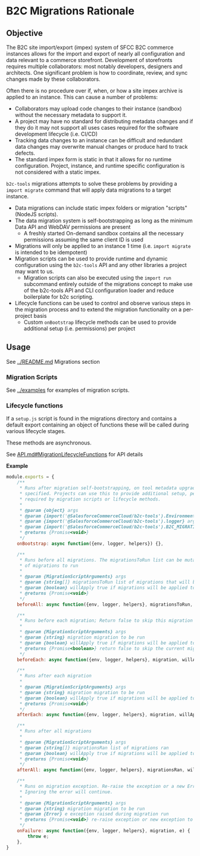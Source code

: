 # B2C Migrations Rationale

## Objective

The B2C site import/export (impex) system of SFCC B2C commerce instances allows for the import and export of nearly all
configuration and data relevant to a commerce storefront. Development of storefronts requires
multiple collaborators: most notably developers, designers and architects. One significant problem is how to coordinate,
review, and sync changes made by these collaborators.

Often there is no procedure over if, when, or how a site impex archive is applied to an instance. This can cause a number of problems:

- Collaborators may upload code changes to their instance (sandbox) without the necessary metadata to support it.
- A project may have no standard for distributing metadata changes and if they do it may not support all uses cases required for the software development lifecycle (i.e. CI/CD)
- Tracking data changes to an instance can be difficult and redundant data changes may overwrite manual changes or produce hard to track defects.
- The standard impex form is static in that it allows for no runtime configuration. Project, instance, and runtime specific configuration is not considered with a static impex.

`b2c-tools` migrations attempts to solve these problems by providing a `import migrate` command that will apply
data migrations to a target instance.

- Data migrations can include static impex folders or migration "scripts" (NodeJS scripts).
- The data migration system is self-bootstrapping as long as the minimum Data API and WebDAV permissions are present
  - A freshly started On-demand sandbox contains all the necessary permissions assuming the same client ID is used
- Migrations will only be applied to an instance 1 time (i.e. `import migrate` is intended to be idempotent)
- Migration scripts can be used to provide runtime and dynamic configuration using the `b2c-tools` API and any other libraries a project may want to us.
    - Migration scripts can also be executed using the `import run` subcommand entirely outside of the migrations concept to make use of the b2c-tools API and CLI configuration loader and reduce boilerplate for b2c scripting.
- Lifecycle functions can be used to control and observe various steps in the migration process and to extend the migration functionality on a per-project basis
  - Custom `onBootstrap` lifecycle methods can be used to provide additional setup (i.e. permissions) per project

## Usage

See [../README.md](../README.md#Migrations) Migrations section

### Migration Scripts

See [../examples](../examples) for examples of migration scripts.

### Lifecycle functions

If a `setup.js` script is found in the migrations directory and contains a default export containing an object of functions
these will be called during various lifecycle stages.

These methods are asynchronous.

See [API.md#MigrationLifecycleFunctions](API.md#MigrationLifecycleFunctions) for API details

**Example**

```javascript
module.exports = {
    /**
     * Runs after migration self-bootstrapping, on tool metadata upgrades or when `--force-bootstrap` is
     * specified. Projects can use this to provide additional setup, permissions or custom functionality
     * required by migration scripts or lifecycle methods.
     *
     * @param {object} args
     * @param {import('@SalesforceCommerceCloud/b2c-tools').Environment} args.env
     * @param {import('@SalesforceCommerceCloud/b2c-tools').logger} args.logger
     * @param {import('@SalesforceCommerceCloud/b2c-tools').B2C_MIGRATION_HELPERS} args.helpers
     * @returns {Promise<void>}
     */
    onBootstrap: async function({env, logger, helpers}) {},

    /**
     * Runs before all migrations. The migrationsToRun list can be mutated to change the list
     * of migrations to run
     *
     * @param {MigrationScriptArguments} args
     * @param {string[]} migrationsToRun list of migrations that will be run (mutable)
     * @param {boolean} willApply true if migrations will be applied to the instance
     * @returns {Promise<void>}
     */
    beforeAll: async function({env, logger, helpers}, migrationsToRun, willApply) {},

    /**
     * Runs before each migration; Return false to skip this migration
     *
     * @param {MigrationScriptArguments} args
     * @param {string} migration migration to be run
     * @param {boolean} willApply true if migrations will be applied to the instance
     * @returns {Promise<boolean>} return false to skip the current migration
     */
    beforeEach: async function({env, logger, helpers}, migration, willApply) {},

    /**
     * Runs after each migration
     *
     * @param {MigrationScriptArguments} args
     * @param {string} migration migration to be run
     * @param {boolean} willApply true if migrations will be applied to the instance
     * @returns {Promise<void>}
     */
    afterEach: async function({env, logger, helpers}, migration, willApply) {},

    /**
     * Runs after all migrations
     *
     * @param {MigrationScriptArguments} args
     * @param {string[]} migrationsRan list of migrations ran
     * @param {boolean} willApply true if migrations will be applied to the instance
     * @returns {Promise<void>}
     */
    afterAll: async function({env, logger, helpers}, migrationsRan, willApply) {},

    /**
     * Runs on migration exception. Re-raise the exception or a new Error to stop execution
     * Ignoring the error will continue.
     *
     * @param {MigrationScriptArguments} args
     * @param {string} migration migration to be run
     * @param {Error} e exception raised during migration run
     * @returns {Promise<void>} re-raise exception or new exception to stop migration run
     */
    onFailure: async function({env, logger, helpers}, migration, e) {
        throw e;
    },
}
```

